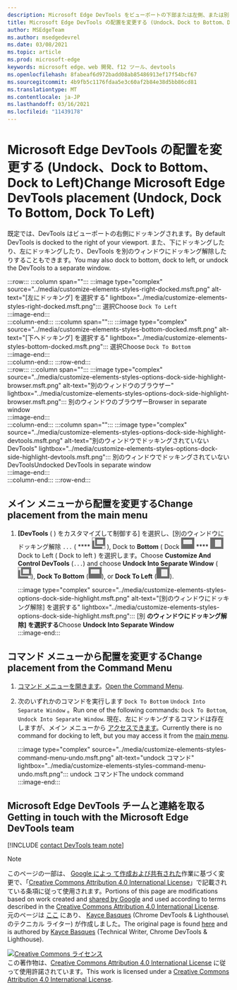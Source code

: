 ```yaml
---
description: Microsoft Edge DevTools をビューポートの下部または左側、または別のウィンドウに移動する方法。
title: Microsoft Edge DevTools の配置を変更する (Undock、Dock to Bottom、Dock to Left)
author: MSEdgeTeam
ms.author: msedgedevrel
ms.date: 03/08/2021
ms.topic: article
ms.prod: microsoft-edge
keywords: microsoft edge、web 開発、f12 ツール、devtools
ms.openlocfilehash: 8fabeaf6d972badd08ab85486913ef17f54bcf67
ms.sourcegitcommit: 4b9fb5c1176fdaa5e3c60af2b84e38d5bb86cd81
ms.translationtype: MT
ms.contentlocale: ja-JP
ms.lasthandoff: 03/16/2021
ms.locfileid: "11439178"
---
```

<!-- Copyright Kayce Basques 

   Licensed under the Apache License, Version 2.0 (the "License");
   you may not use this file except in compliance with the License.
   You may obtain a copy of the License at

       https://www.apache.org/licenses/LICENSE-2.0

   Unless required by applicable law or agreed to in writing, software
   distributed under the License is distributed on an "AS IS" BASIS,
   WITHOUT WARRANTIES OR CONDITIONS OF ANY KIND, either express or implied.
   See the License for the specific language governing permissions and
   limitations under the License.  -->

# <a name="change-microsoft-edge-devtools-placement-undock-dock-to-bottom-dock-to-left"></a><span data-ttu-id="98521-104">Microsoft Edge DevTools の配置を変更する (Undock、Dock to Bottom、Dock to Left)</span><span class="sxs-lookup"><span data-stu-id="98521-104">Change Microsoft Edge DevTools placement (Undock, Dock To Bottom, Dock To Left)</span></span>  

<span data-ttu-id="98521-105">既定では、DevTools はビューポートの右側にドッキングされます。</span><span class="sxs-lookup"><span data-stu-id="98521-105">By default DevTools is docked to the right of your viewport.</span></span>  <span data-ttu-id="98521-106">また、下にドッキングしたり、左にドッキングしたり、DevTools を別のウィンドウにドッキング解除したりすることもできます。</span><span class="sxs-lookup"><span data-stu-id="98521-106">You may also dock to bottom, dock to left, or undock the DevTools to a separate window.</span></span>  

:::row:::
   :::column span="":::
      :::image type="complex" source="../media/customize-elements-styles-right-docked.msft.png" alt-text="[左にドッキング] を選択する" lightbox="../media/customize-elements-styles-right-docked.msft.png":::
         <span data-ttu-id="98521-108">選択</span><span class="sxs-lookup"><span data-stu-id="98521-108">Choose</span></span> `Dock To Left`  
      :::image-end:::  
   :::column-end:::
   :::column span="":::
      :::image type="complex" source="../media/customize-elements-styles-bottom-docked.msft.png" alt-text="[下へドッキング] を選択する" lightbox="../media/customize-elements-styles-bottom-docked.msft.png":::
         <span data-ttu-id="98521-110">選択</span><span class="sxs-lookup"><span data-stu-id="98521-110">Choose</span></span> `Dock To Bottom`  
      :::image-end:::  
   :::column-end:::
:::row-end:::  
:::row:::
   :::column span="":::
      :::image type="complex" source="../media/customize-elements-styles-options-dock-side-highlight-browser.msft.png" alt-text="別のウィンドウのブラウザー" lightbox="../media/customize-elements-styles-options-dock-side-highlight-browser.msft.png":::
         <span data-ttu-id="98521-112">別のウィンドウのブラウザー</span><span class="sxs-lookup"><span data-stu-id="98521-112">Browser in separate window</span></span>  
      :::image-end:::  
   :::column-end:::
   :::column span="":::
      :::image type="complex" source="../media/customize-elements-styles-options-dock-side-highlight-devtools.msft.png" alt-text="別のウィンドウでドッキングされていない DevTools" lightbox="../media/customize-elements-styles-options-dock-side-highlight-devtools.msft.png":::
         <span data-ttu-id="98521-114">別のウィンドウでドッキングされていない DevTools</span><span class="sxs-lookup"><span data-stu-id="98521-114">Undocked DevTools in separate window</span></span>  
      :::image-end:::  
   :::column-end:::
:::row-end:::  

## <a name="change-placement-from-the-main-menu"></a><span data-ttu-id="98521-115">メイン メニューから配置を変更する</span><span class="sxs-lookup"><span data-stu-id="98521-115">Change placement from the main menu</span></span>  

1.  <span data-ttu-id="98521-116">**[DevTools** \( \) をカスタマイズして制御する] を選択し、[別のウィンドウにドッキング解除 `...` \( \*\*\*\* ![ Undock ](../media/undock-icon.msft.png) \), Dock to **Bottom** \( Dock ![ to Bottom \), ](../media/bottom-icon.msft.png) \*\*\*\* ![ または ](../media/left-icon.msft.png) Dock to Left \( Dock to left \) を選択します。</span><span class="sxs-lookup"><span data-stu-id="98521-116">Choose **Customize And Control DevTools** \(`...`\) and choose **Undock Into Separate Window** \(![Undock](../media/undock-icon.msft.png)\), **Dock To Bottom** \(![Dock To Bottom](../media/bottom-icon.msft.png)\), or **Dock To Left** \(![Dock To Left](../media/left-icon.msft.png)\).</span></span>  
    
    :::image type="complex" source="../media/customize-elements-styles-options-dock-side-highlight.msft.png" alt-text="[別のウィンドウにドッキング解除] を選択する" lightbox="../media/customize-elements-styles-options-dock-side-highlight.msft.png":::
       <span data-ttu-id="98521-118">[別 **のウィンドウにドッキング解除] を選択する**</span><span class="sxs-lookup"><span data-stu-id="98521-118">Choose **Undock Into Separate Window**</span></span>  
    :::image-end:::  
    
## <a name="change-placement-from-the-command-menu"></a><span data-ttu-id="98521-119">コマンド メニューから配置を変更する</span><span class="sxs-lookup"><span data-stu-id="98521-119">Change placement from the Command Menu</span></span>  

1.  <span data-ttu-id="98521-120">[コマンド メニューを開きます][DevtoolsCommandMenu]。</span><span class="sxs-lookup"><span data-stu-id="98521-120">[Open the Command Menu][DevtoolsCommandMenu].</span></span>  
1.  <span data-ttu-id="98521-121">次のいずれかのコマンドを実行します `Dock To Bottom` `Undock Into Separate Window` 。</span><span class="sxs-lookup"><span data-stu-id="98521-121">Run one of the following commands: `Dock To Bottom`, `Undock Into Separate Window`.</span></span>  <span data-ttu-id="98521-122">現在、左にドッキングするコマンドは存在しますが、メイン メニューから [アクセスできます](#change-placement-from-the-main-menu)。</span><span class="sxs-lookup"><span data-stu-id="98521-122">Currently there is no command for docking to left, but you may access it from the [main menu](#change-placement-from-the-main-menu).</span></span>  
    
    :::image type="complex" source="../media/customize-elements-styles-command-menu-undo.msft.png" alt-text="undock コマンド" lightbox="../media/customize-elements-styles-command-menu-undo.msft.png":::
       <span data-ttu-id="98521-124">undock コマンド</span><span class="sxs-lookup"><span data-stu-id="98521-124">The undock command</span></span>  
    :::image-end:::  
    
## <a name="getting-in-touch-with-the-microsoft-edge-devtools-team"></a><span data-ttu-id="98521-125">Microsoft Edge DevTools チームと連絡を取る</span><span class="sxs-lookup"><span data-stu-id="98521-125">Getting in touch with the Microsoft Edge DevTools team</span></span>  

[!INCLUDE [contact DevTools team note](../includes/contact-devtools-team-note.md)]  

<!-- links -->  

[DevtoolsCommandMenu]: ../command-menu/index.md "[Microsoft Edge DevTools コマンド] メニューメニューを使用してコマンドを実行|Microsoft Docs"  

> [!NOTE]
> <span data-ttu-id="98521-127">このページの一部は、 [Google によっ て作成および共有された][GoogleSitePolicies]作業に基づく変更で、「[Creative Commons Attribution 4.0 International License][CCA4IL]」で記載されている条項に従って使用されます。</span><span class="sxs-lookup"><span data-stu-id="98521-127">Portions of this page are modifications based on work created and [shared by Google][GoogleSitePolicies] and used according to terms described in the [Creative Commons Attribution 4.0 International License][CCA4IL].</span></span>  
> <span data-ttu-id="98521-128">元のページは [ここ](https://developers.google.com/web/tools/chrome-devtools/customize/placement) にあり、 [Kayce Basques][KayceBasques] \(Chrome DevTools \& Lighthouse\ のテクニカル ライター) が作成しました。</span><span class="sxs-lookup"><span data-stu-id="98521-128">The original page is found [here](https://developers.google.com/web/tools/chrome-devtools/customize/placement) and is authored by [Kayce Basques][KayceBasques] \(Technical Writer, Chrome DevTools \& Lighthouse\).</span></span>  

[![Creative Commons ライセンス][CCby4Image]][CCA4IL]  
<span data-ttu-id="98521-130">この著作物は、[Creative Commons Attribution 4.0 International License][CCA4IL] に従って使用許諾されています。</span><span class="sxs-lookup"><span data-stu-id="98521-130">This work is licensed under a [Creative Commons Attribution 4.0 International License][CCA4IL].</span></span>  

[CCA4IL]: https://creativecommons.org/licenses/by/4.0  
[CCby4Image]: https://i.creativecommons.org/l/by/4.0/88x31.png  
[GoogleSitePolicies]: https://developers.google.com/terms/site-policies  
[KayceBasques]: https://developers.google.com/web/resources/contributors/kaycebasques  
